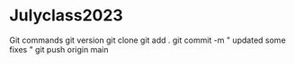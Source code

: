 # Julyclass2023

Git commands
git version
git clone
git add .
git commit -m " updated some fixes "
git push origin main
